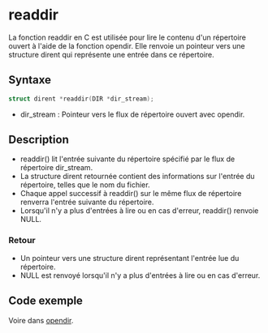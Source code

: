 # readdir

La fonction readdir en C est utilisée pour lire le contenu d'un répertoire ouvert à l'aide de la fonction opendir. Elle renvoie un pointeur vers une structure dirent qui représente une entrée dans ce répertoire.

## Syntaxe

```h
struct dirent *readdir(DIR *dir_stream);
```

- dir_stream : Pointeur vers le flux de répertoire ouvert avec opendir.

## Description

- readdir() lit l'entrée suivante du répertoire spécifié par le flux de répertoire dir_stream.
- La structure dirent retournée contient des informations sur l'entrée du répertoire, telles que le nom du fichier.
- Chaque appel successif à readdir() sur le même flux de répertoire renverra l'entrée suivante du répertoire.
- Lorsqu'il n'y a plus d'entrées à lire ou en cas d'erreur, readdir() renvoie NULL.

### Retour

- Un pointeur vers une structure dirent représentant l'entrée lue du répertoire.
- NULL est renvoyé lorsqu'il n'y a plus d'entrées à lire ou en cas d'erreur.

## Code exemple

Voire dans [opendir](./../opendir/main.c).